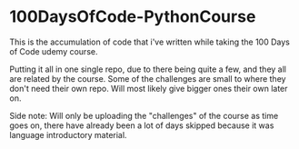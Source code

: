 # 100DaysOfCode-PythonCourse

This is the accumulation of code that i've written while taking the 100 Days of Code udemy course.

Putting it all in one single repo, due to there being quite a few, and they all are related by the course. Some of the challenges are small to where they don't need their own repo. Will most likely give bigger ones their own later on.


Side note: Will only be uploading the "challenges" of the course as time goes on, there have already been a lot of days skipped because it was language introductory material.
